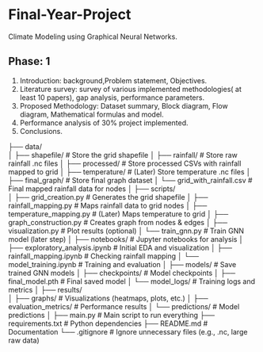 # Final-Year-Project
Climate Modeling using Graphical Neural Networks.

## Phase: 1
1. Introduction: background,Problem statement, Objectives.
2. Literature survey: survey of  various implemented methodologies( at least 10 papers), gap analysis, performance parameters.
3. Proposed Methodology: Dataset summary, Block diagram, Flow diagram, Mathematical formulas and model.
4. Performance analysis of 30% project implemented.
5. Conclusions.

├── data/                   
│   ├── shapefile/            # Store the grid shapefile 
│   ├── rainfall/             # Store raw rainfall .nc files
│   ├── processed/            # Store processed CSVs with rainfall mapped to grid
│   ├── temperature/          # (Later) Store temperature .nc files
│   ├── final_graph/          # Store final graph dataset
│   └── grid_with_rainfall.csv # Final mapped rainfall data for nodes
│
├── scripts/                  
│   ├── grid_creation.py      # Generates the grid shapefile
│   ├── rainfall_mapping.py   # Maps rainfall data to grid nodes
│   ├── temperature_mapping.py # (Later) Maps temperature to grid
│   ├── graph_construction.py # Creates graph from nodes & edges
│   ├── visualization.py      # Plot results (optional)
│   └── train_gnn.py          # Train GNN model (later step)
│
├── notebooks/                # Jupyter notebooks for analysis
│   ├── exploratory_analysis.ipynb  # Initial EDA and visualization
│   ├── rainfall_mapping.ipynb      # Checking rainfall mapping
│   └── model_training.ipynb        # Training and evaluation
│
├── models/                   # Save trained GNN models
│   ├── checkpoints/          # Model checkpoints
│   ├── final_model.pth       # Final saved model
│   └── model_logs/           # Training logs and metrics
│
├── results/                  
│   ├── graphs/               # Visualizations (heatmaps, plots, etc.)
│   ├── evaluation_metrics/   # Performance results
│   └── predictions/          # Model predictions
│
├── main.py                   # Main script to run everything
├── requirements.txt           # Python dependencies
├── README.md                  # Documentation
└── .gitignore                 # Ignore unnecessary files (e.g., .nc, large raw data)